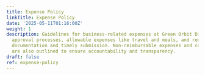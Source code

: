 ```yaml
---
title: Expense Policy
linkTitle: Expense Policy
date: '2025-05-11T01:16:00Z'
weight: 1
description: Guidelines for business-related expenses at Green Orbit Digital include
  approval processes, allowable expenses like travel and meals, and requirements for
  documentation and timely submission. Non-reimbursable expenses and compliance measures
  are also outlined to ensure accountability and transparency.
draft: false
ref: expense-policy
---
```


